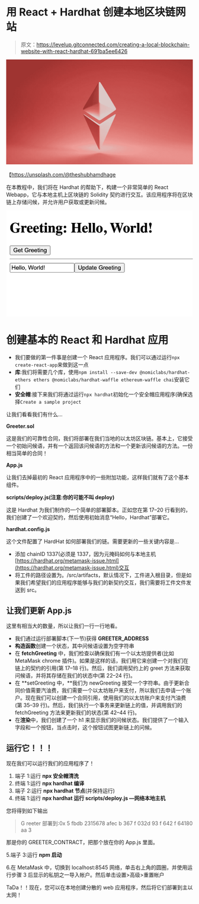 # 用 React + Hardhat 创建本地区块链网站

> 原文：<https://levelup.gitconnected.com/creating-a-local-blockchain-website-with-react-hardhat-691ba5ee6426>

![](img/f273b06c15be2380c974bc4cc361b8f2.png)

【https://unsplash.com/@theshubhamdhage 

在本教程中，我们将在 Hardhat 的帮助下，构建一个非常简单的 React Webapp，它与本地主机上区块链的 Solidity 契约进行交互。该应用程序将在区块链上存储问候，并允许用户获取或更新问候。

![](img/caa08a3d6222c7632e1e190005aa3a34.png)

# 创建基本的 React 和 Hardhat 应用

*   我们要做的第一件事是创建一个 React 应用程序。我们可以通过运行`npx create-react-app`来做到这一点
*   **库**:我们将需要几个库，使用`npm install --save-dev @nomiclabs/hardhat-ethers ethers @nomiclabs/hardhat-waffle ethereum-waffle chai`安装它们
*   **安全帽**:接下来我们将通过运行`npx hardhat`初始化一个安全帽应用程序(确保选择`Create a sample project`

让我们看看我们有什么…

**Greeter.sol**

这是我们的可靠性合同，我们将部署在我们当地的以太坊区块链。基本上，它接受一个初始问候语，并有一个返回该问候语的方法和一个更新该问候语的方法。一份相当简单的合同！

**App.js**

让我们去掉最初的 React 应用程序中的一些附加功能，这样我们就有了这个基本组件。

**scripts/deploy.js(注意:你的可能不叫 deploy)**

这是 Hardhat 为我们制作的一个简单的部署脚本。正如您在第 17–20 行看到的，我们创建了一个欢迎契约，然后使用初始消息“Hello，Hardhat”部署它。

**hardhat.config.js**

这个文件配置了 HardHat 如何部署我们的链。需要更新的一些关键内容是…

*   添加 chainID 1337(必须是 1337，因为元掩码如何与本地主机[https://hardhat.org/metamask-issue.html](https://hardhat.org/metamask-issue.html)交互
*   将工件的路径设置为。/src/artifacts，默认情况下，工件进入根目录，但是如果我们希望我们的应用程序能够与我们的新契约交互，我们需要将工件文件发送到 src。

## 让我们更新 App.js

这里有相当大的数量，所以让我们一行一行地看。

*   我们通过运行部署脚本(下一节)获得 **GREETER_ADDRESS**
*   **构造函数**创建一个状态，其中问候语设置为空字符串
*   在 **fetchGreeting** 中，我们检查以确保我们有一个以太坊提供者(比如 MetaMask chrome 插件)。如果是这样的话，我们用它来创建一个对我们在链上的契约的引用(第 17–18 行)。然后，我们调用契约上的 greet 方法来获取问候语，并将其存储在我们的状态中(第 22–24 行)。
*   在 **setGreeting 中，**我们为 newGreeting 接受一个字符串。由于更新合同价值需要汽油费，我们需要一个以太坊账户来支付，所以我们去申请一个账户。现在我们可以创建一个合同引用，使用我们的以太坊账户来支付汽油费(第 35–39 行)。然后，我们执行一个事务来更新链上的值，并调用我们的 fetchGreeting 方法来更新我们的状态(第 42–44 行)。
*   在**渲染**中，我们创建了一个 h1 来显示我们的问候状态。我们提供了一个输入字段和一个按钮，当点击时，这个按钮试图更新链上的问候。

## 运行它！！！

现在我们可以运行我们的应用程序了！

1.  端子 1:运行 **npx 安全帽清洗**
2.  终端 1:运行 **npx hardhat 编译**
3.  端子 2:运行 **npx hardhat 节点**(并保持运行)
4.  终端 1:运行 **npx hardhat 运行 scripts/deploy.js —网络本地主机**

您将得到如下输出

> G reeter 部署到:0x 5 fbdb 2315678 afec b 367 f 032d 93 f 642 f 64180 aa 3

那是你的 GREETER_CONTRACT，把那个放在你的 App.js 里面。

5.端子 3:运行 **npm 启动**

6.在 MetaMask 中，切换到 localhost:8545 网络，单击右上角的圆圈，并使用运行步骤 3 后显示的私钥之一导入帐户。然后单击设置>高级>重置帐户

TaDa！！现在，您可以在本地创建分散的 web 应用程序，然后将它们部署到主以太网！
